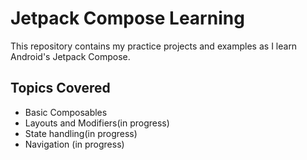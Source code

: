 # Jetpack Compose Learning

This repository contains my practice projects and examples as I learn Android's Jetpack Compose.

## Topics Covered

- Basic Composables
- Layouts and Modifiers(in progress)
- State handling(in progress)
- Navigation (in progress)
